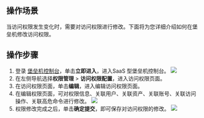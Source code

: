 ## 操作场景
当访问权限发生变化时，需要对访问权限进行修改。下面将为您详细介绍如何在堡垒机修改访问权限。
## 操作步骤
1. 登录 [堡垒机控制台](https://console.cloud.tencent.com/dsgc/bh)，单击**立即进入**，进入SaaS 型堡垒机控制台。
![](https://qcloudimg.tencent-cloud.cn/raw/b2f6673b0cad7c2f423a6b6e287179af.png)
2. 在左侧导航选择**权限管理** > **访问权限配置**，进入访问权限页面。
3. 在访问权限页面，单击**编辑**，进入编辑访问权限页面。
4. 在编辑权限页面，可对权限信息、关联用户、关联资产、关联账号、关联访问操作、关联高危命令进行修改。
![](https://qcloudimg.tencent-cloud.cn/raw/09986bd0305f9596e7d1a69da355fa05.png)
5.	权限修改完成之后，单击**确定提交**，即可保存对访问权限的修改。
![](https://qcloudimg.tencent-cloud.cn/raw/99d1eb96ec4da79eda61344eeb659866.png)
